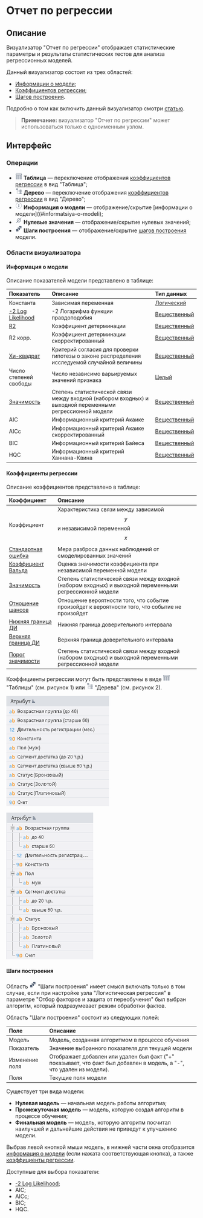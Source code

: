 # Отчет по регрессии

## Описание

Визуализатор "Отчет по регрессии" отображает статистические параметры и результаты статистических тестов для анализа регрессионных моделей.

Данный визуализатор состоит из трех областей:

* [Информации о модели](#informatsiya-o-modeli);
* [Коэффициентов регрессии](#koeffitsienty-regressii);
* [Шагов построения](#shagi-postroeniya).

Подробно о том как включить данный визуализатор смотри [статью](../README.md).

>**Примечание:** визуализатор "Отчет по регрессии" может использоваться только с одноименным узлом.

## Интерфейс

### Операции

* ![](./charts-button-1.png) **Таблица** — переключение отображения [коэффициентов регрессии](#koeffitsienty-regressii) в вид "Таблица";
* ![](./charts-button-2.png) **Дерево** — переключение отображения [коэффициентов регрессии](#koeffitsienty-regressii) в вид "Дерево";
* ![](./charts-button-3.png) **Информация о модели** — отображение/скрытие [информации о модели]((#informatsiya-o-modeli);
* ![](./charts-button-4.png) **Нулевые значения** — отображение/скрытие нулевых значений;
* ![](./charts-button-5.png) **Шаги построения** — отображение/скрытие [шагов построения](#shagi-postroeniya) модели.

### Области визуализатора

#### Информация о модели

Описание показателей модели представлено в таблице:

| Показатель | Описание | Тип данных |
|:------------------------|:-----------------------------------------------|:----------|
| Константа | Зависимая переменная | [Логический](../../data/datatype.md) |
| [-2 Log Likelihood](https://wiki.loginom.ru/articles/plausibility-function.html) | -2 Логарифма функции правдоподобия | [Вещественный](../../data/datatype.md) |
| [R2](https://wiki.loginom.ru/articles/coefficient-of-determination.html) | Коэффициент детерминации | [Вещественный](../../data/datatype.md) |
| R2 корр. | Коэффициент детерминации скорректированный | [Вещественный](../../data/datatype.md) |
| [Хи-квадрат](https://wiki.loginom.ru/articles/chi-square-test.html) | Критерий согласия для проверки  гипотезы о законе распределения исследуемой случайной величины | [Вещественный](../../data/datatype.md) |
| Число степеней свободы | Число независимо варьируемых значений признака | [Целый](../../data/datatype.md) |
| [Значимость](https://wiki.loginom.ru/articles/significance-regr.html) | Степень статистической связи между входной (набором входных) и выходной переменными регрессионной модели | [Вещественный](../../data/datatype.md) |
| AIC | Информационный критерий Акаике | [Вещественный](../../data/datatype.md) |
| AICc | Информационный критерий Акаике скорректированный | [Вещественный](../../data/datatype.md) |
| BIC | Информационный критерий Байеса | [Вещественный](../../data/datatype.md) |
| HQC | Информационный критерий Ханнана-Квина | [Вещественный](../../data/datatype.md) |

#### Коэффициенты регрессии

Описание коэффициентов представлено в таблице:

| Коэффициент | Описание |
|:--------------------|:----------|
| Коэффициент | Характеристика связи между зависимой $$y$$ и независимой переменной $$x$$ |
| [Стандартная ошибка](https://wiki.loginom.ru/articles/standard-estimation-error.html) | Мера разброса данных наблюдений от смоделированных значений |
| [Коэффициент Вальда](https://wiki.loginom.ru/articles/wald-test.html) | Оценка значимости коэффициента при независимой переменной модели  |
| [Значимость](https://wiki.loginom.ru/articles/significance-regr.html) | Степень статистической связи между входной (набором входных) и выходной переменными регрессионной модели |
| [Отношение шансов](https://wiki.loginom.ru/articles/odds-ratio.html) | Отношение вероятности того, что событие произойдет к вероятности того, что событие не произойдет |
| [Нижняя граница ДИ](https://wiki.loginom.ru/articles/confidence-interval.html) | Нижняя граница доверительного интервала |
| [Верхняя граница ДИ](https://wiki.loginom.ru/articles/confidence-interval.html) | Верхняя граница доверительного интервала |
| [Порог значимости](https://wiki.loginom.ru/articles/confidence-interval.html) | Степень статистической связи между входной (набором входных) и выходной переменными регрессионной модели |

Коэффициенты регрессии могут быть представлены в виде ![](./charts-button-1.png) "Таблицы" (см. рисунок 1) или ![](./charts-button-2.png) "Дерева" (см. рисунок 2). 

![Режим отображения "Таблица".](./readme-1.png)

![Режим отображения "Дерево".](./readme-2.png)

#### Шаги построения

Область ![](./charts-button-5.png) "Шаги построения" имеет смысл включать только в том случае, если при настройке узла "Логистическая регрессия" в параметре "Отбор факторов и защита от переобучения" был выбран алгоритм, который подразумевает режим обработки фактов.

Область "Шаги построения" состоит из следующих полей:

| Поле | Описание |
|:----------------|:----------------------------------------------------------------------------|
| Модель | Модель, созданная алгоритмом в процессе обучения|
| Показатель | Значение выбранного показателя для текущей модели |
| Изменение поля | Отображает добавлен или удален был факт ("+" показывает, что факт был добавлен в модель, а "-", что удален из модели). |
| Поля | Текущие поля модели |

Существует три вида модели:

* **Нулевая модель** — начальная модель работы алгоритма;
* **Промежуточная модель** — модель, которую создал алгоритм в процессе обучения;
* **Финальная модель** — модель, которую алгоритм посчитал наилучшей и дальнейшие действия не приведут к улучшению модели.

Выбрав левой кнопкой мыши модель, в нижней части окна отобразится [информация о модели](#informatsiya-o-modeli) (если нажата соответствующая кнопка), а также [коэффициенты регрессии](#koeffitsienty-regressii).

Доступные для выбора показатели:

* [-2 Log Likelihood](https://wiki.loginom.ru/articles/plausibility-function.html);
* AIC;
* AICc;
* BIC;
* HQC.